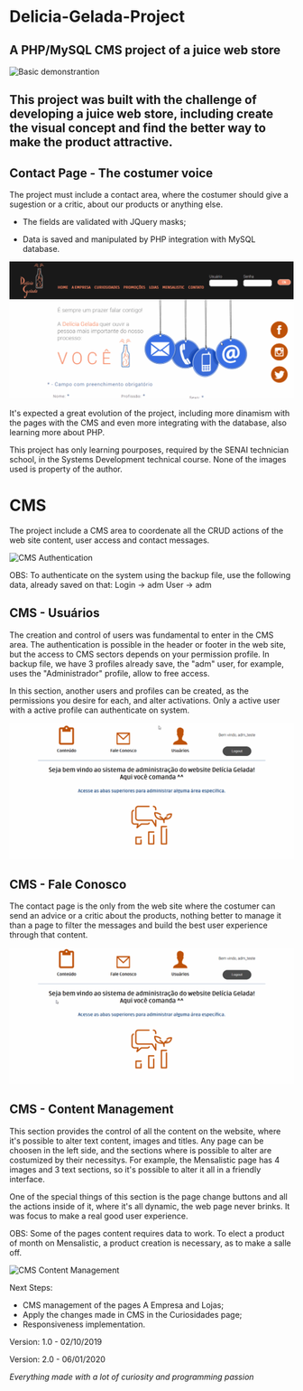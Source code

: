 # Delicia-Gelada-Project
A PHP/MySQL CMS project of a juice web store 
---

<img src="./projeto_delicia_gelada/gif/gif_demonstracao.gif" title="Basic demonstrantion" alt="Basic demonstrantion"/>

This project was built with the challenge of developing a juice web store, including create the visual concept and find the better way to make the product attractive. 
---

## Contact Page - The costumer voice
The project must include a contact area, where the costumer should give a sugestion or a critic, about our products or anything else. 

- The fields are validated with JQuery masks;

- Data is saved and manipulated by PHP integration with MySQL database.

<img src="./projeto_delicia_gelada/gif/gif_contato.gif" title="Costumer contact" alt="Costumer contact"/>

It's expected a great evolution of the project, including more dinamism with the pages with the CMS and even more integrating with the database, also learning more about PHP.

This project has only learning pourposes, required by the SENAI technician school, in the Systems Development technical course. None of the images used is property of the author. 

# CMS
The project include a CMS area to coordenate all the CRUD actions of the web site content, user access and contact messages. 

<img src="./projeto_delicia_gelada/gif/cms_login.gif" title="CMS Authentication" alt="CMS Authentication"/>

OBS: To authenticate on the system using the backup file, use the following data, already saved on that:
Login -> adm
User -> adm

## CMS - Usuários
The creation and control of users was fundamental to enter in the CMS area. The authentication is possible in the header or footer in the web site, but the access to CMS sectors depends on your permission profile. In backup file, we have 3 profiles already save, the "adm" user, for example, uses the "Administrador" profile, allow to free access. 

In this section, another users and profiles can be created, as the permissions you desire for each, and alter activations. Only a active user with a active profile can authenticate on system. 

<img src="./projeto_delicia_gelada/gif/cms_users.gif" title="CMS Users" alt="CMS Users"/>

## CMS - Fale Conosco
The contact page is the only from the web site where the costumer can send an advice or a critic about the products, nothing better to manage it than a page to filter the messages and build the best user experience through that content.

<img src="./projeto_delicia_gelada/gif/cms_fale_conosco.gif" title="CMS Fale Conosco" alt="CMS Fale Conosco"/>

## CMS - Content Management
This section provides the control of all the content on the website, where it's possible to alter text content, images and titles. Any page can be choosen in the left side, and the sections where is possible to alter are costumized by their necessitys. For example, the Mensalistic page has 4 images and 3 text sections, so it's possible to alter it all in a friendly interface. 

One of the special things of this section is the page change buttons and all the actions inside of it, where it's all dynamic, the web page never brinks. It was focus to make a real good user experience.

OBS: Some of the pages content requires data to work. To elect a product of month on Mensalistic, a product creation is necessary, as to make a salle off.  

<img src="./projeto_delicia_gelada/gif/cms_content.gif" title="CMS Content Management" alt="CMS Content Management"/>

Next Steps:
- CMS management of the pages A Empresa and Lojas;
- Apply the changes made in CMS in the Curiosidades page;
- Responsiveness implementation.

Version: 1.0 - 02/10/2019

Version: 2.0 - 06/01/2020

*Everything made with a lot of curiosity and programming passion* 


